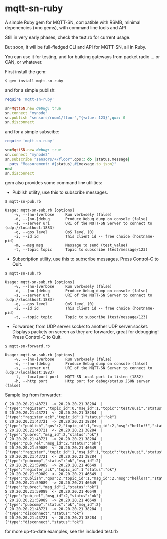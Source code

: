 mqtt-sn-ruby
============

A simple Ruby gem for MQTT-SN, compatible with RSMB, minimal depenencies (=no gems), with command line tools and API

Still in very early phases, check the test.rb for current usage.

But soon, it will be full-fledged CLI and API for MQTT-SN, all in Ruby.

You can use it for testing, and for building gateways from packet radio ... or CAN, or whatever.

First install the gem:

```shell
$ gem install mqtt-sn-ruby
```

and for a simple publish:

```ruby
require 'mqtt-sn-ruby'

sn=MqttSN.new debug: true
sn.connect "mynode"
sn.publish "sensors/room1/floor","{value: 123}",qos: 0
sn.disconnect
```

and for a simple subscibe:

```ruby
require 'mqtt-sn-ruby'

sn=MqttSN.new debug: true
sn.connect "mynode2"
sn.subscribe "sensors/+/floor",qos:2 do |status,message|
  puts "Measurement: #{status},#{message.to_json}"
end
sn.disconnect
```
gem also provides some command line utilities:


- Publish utility, use this to subscribe messages.
```shell
$ mqtt-sn-pub.rb 

Usage: mqtt-sn-sub.rb [options]
    -v, --[no-]verbose     Run verbosely (false)
    -d, --[no-]debug       Produce Debug dump on console (false)
    -s, --server uri       URI of the MQTT-SN Server to connect to (udp://localhost:1883)
    -q, --qos level        QoS level (0)
    -i, --id id            This client id -- free choice (hostname-pid)
    -m, --msg msg          Message to send (test_value)
    -t, --topic topic      Topic to subscribe (test/message/123)
```

- Subscription utility, use this to subscribe messages. Press Control-C to Quit.
```shell
$ mqtt-sn-sub.rb 

Usage: mqtt-sn-sub.rb [options]
    -v, --[no-]verbose     Run verbosely (false)
    -d, --[no-]debug       Produce Debug dump on console (false)
    -s, --server uri       URI of the MQTT-SN Server to connect to (udp://localhost:1883)
    -q, --qos level        QoS level (0)
    -i, --id id            This client id -- free choice (hostname-pid)
    -t, --topic topic      Topic to subscribe (test/message/123)
```

- Forwarder, from UDP server:socket to another UDP server:socket.  Displays packets on screen as they are forwarder, great for debugging! Press Control-C to Quit.
```shell
$ mqtt-sn-forward.rb 

Usage: mqtt-sn-sub.rb [options]
    -v, --[no-]verbose     Run verbosely (false)
    -d, --[no-]debug       Produce Debug dump on console (false)
    -s, --server uri       URI of the MQTT-SN Server to connect to (udp://localhost:1883)
    -l, --localport port   MQTT-SN local port to listen (1882)
    -h, --http port        Http port for debug/status JSON server (false)
```

Sample log from forwarder:

```
C 20.20.20.21:43721  -> 20.20.20.21:38284  | {"type":"register","topic_id":0,"msg_id":1,"topic":"test/uusi","status":"ok"}
S 20.20.20.21:43721  <- 20.20.20.21:38284  | {"type":"register_ack","topic_id":1,"status":"ok"}
C 20.20.20.21:43721  -> 20.20.20.21:38284  | {"type":"publish","qos":2,"topic_id":1,"msg_id":2,"msg":"hello!!","status":"ok"}
S 20.20.20.21:43721  <- 20.20.20.21:38284  | {"type":"pubrec","msg_id":2,"status":"ok"}
C 20.20.20.21:43721  -> 20.20.20.21:38284  | {"type":"pub_rel","msg_id":2,"status":"ok"}
S 20.20.20.21:59089  <- 20.20.20.21:46649  | {"type":"register","topic_id":1,"msg_id":1,"topic":"test/uusi","status":"ok"}
S 20.20.20.21:43721  <- 20.20.20.21:38284  | {"type":"pubcomp","status":"ok","msg_id":2}
C 20.20.20.21:59089  -> 20.20.20.21:46649  | {"type":"register_ack","topic_id":1,"status":"ok"}
S 20.20.20.21:59089  <- 20.20.20.21:46649  | {"type":"publish","qos":2,"topic_id":1,"msg_id":2,"msg":"hello!!","status":"ok"}
C 20.20.20.21:59089  -> 20.20.20.21:46649  | {"type":"pubrec","msg_id":2,"status":"ok"}
S 20.20.20.21:59089  <- 20.20.20.21:46649  | {"type":"pub_rel","msg_id":2,"status":"ok"}
C 20.20.20.21:59089  -> 20.20.20.21:46649  | {"type":"pubcomp","status":"ok","msg_id":2}
C 20.20.20.21:43721  -> 20.20.20.21:38284  | {"type":"disconnect","status":"ok"}
S 20.20.20.21:43721  <- 20.20.20.21:38284  | {"type":"disconnect","status":"ok"}
```

for more up-to-date examples, see the included test.rb


